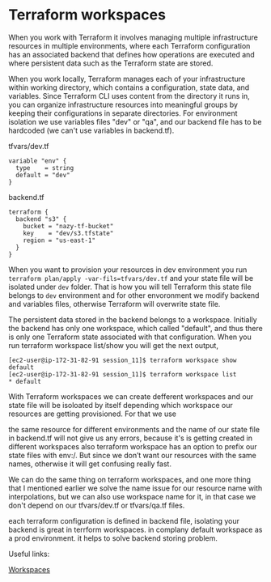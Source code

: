 # Terraform workspaces

When you work with Terraform it involves managing multiple infrastructure resources in  multiple environments, where each Terraform configuration has an associated backend that defines how operations are executed and where persistent data such as the Terraform state are stored.

When you work locally, Terraform manages each of your infrastructure within working directory, which contains a configuration, state data, and variables. Since Terraform CLI uses content from the directory it runs in, you can organize infrastructure resources into meaningful groups by keeping their configurations in separate directories. For environment isolation we use variables files "dev" or "qa", and our backend file has to be hardcoded (we can't use variables in backend.tf).

tfvars/dev.tf
```
variable "env" {
  type    = string
  default = "dev"
}
```
backend.tf
```
terraform {
  backend "s3" {
    bucket = "nazy-tf-bucket"
    key    = "dev/s3.tfstate"
    region = "us-east-1"
  }
}
```

When you want to provision your resources in dev environment you run `terraform plan/apply -var-fils=tfvars/dev.tf` and your state file will be isolated under `dev` folder. That is how you will tell Terraform this state file belongs to `dev` environment and for other envoronment we modify backend and variables files, otherwise Terraform will overwrite state file.


The persistent data stored in the backend belongs to a workspace. Initially the backend has only one workspace, which called "default", and thus there is only one Terraform state associated with that configuration. When you run terraform workspace list/show you will get the next output,
```
[ec2-user@ip-172-31-82-91 session_11]$ terraform workspace show
default
[ec2-user@ip-172-31-82-91 session_11]$ terraform workspace list
* default
```

With Terraform workspaces we can create defferent workspaces and our state file will be isoloated by itself depending which workspace our resources are getting provisioned. For that we use 

the same resource for different environments and the name of our state file in backend.tf will not give us any errors, because it's is getting created in different workspaces also terraform workspace has an option to prefix our state files with env:/. But since we don’t want our resources with the same names, otherwise it will get confusing really fast.







We can do the same thing on terraform workspaces, and one more thing that I mentioned earlier we solve the name issue for our resource name with interpolations, but we can also use workspace name for it, in that case we don't depend on our tfvars/dev.tf or tfvars/qa.tf files.



each terraform configuration is defined in backend file, isolating your backend is great in terrform workspaces. in complany default workspace as a prod environment. it helps to solve backend  storing problem. 

Useful links:

[Workspaces](https://www.terraform.io/docs/cloud/workspaces/index.html)

[]()